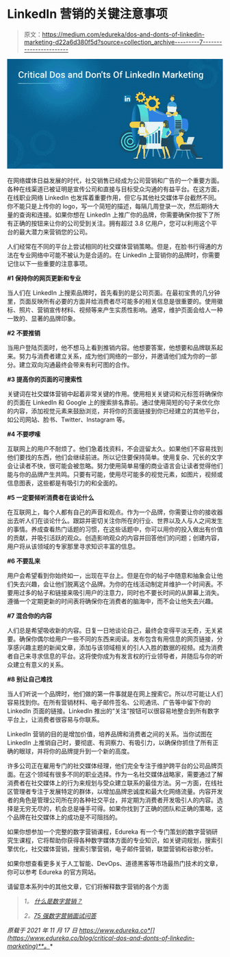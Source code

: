 # LinkedIn 营销的关键注意事项

> 原文：<https://medium.com/edureka/dos-and-donts-of-linkedin-marketing-d22a6d380f5d?source=collection_archive---------7----------------------->

![](img/b552b264f8e9e683f3668e94daacd126.png)

在网络媒体日益发展的时代，社交销售已经成为公司营销和广告的一个重要方面。各种在线渠道已被证明是宣传公司和直接与目标受众沟通的有益平台。在这方面，在线职业网络 LinkedIn 也发挥着重要作用，但它与其他社交媒体平台截然不同。你不能只是上传你的 logo，写一个简短的描述，每隔几周登录一次，然后期待大量的查询和连接。如果你想在 LinkedIn 上推广你的品牌，你需要确保你按下了所有正确的按钮来让你的公司受到关注。拥有超过 3.8 亿用户，您可以利用这个平台的最大潜力来营销您的公司。

人们经常在不同的平台上尝试相同的社交媒体营销策略。但是，在脸书行得通的方法在专业网络中可能不被认为是合适的。在 LinkedIn 上营销你的品牌时，你需要记住以下一些重要的注意事项。

**#1 保持你的网页更新和专业**

当人们在 LinkedIn 上搜索品牌时，首先看到的是公司页面。在最初宝贵的几分钟里，页面反映所有必要的方面并给消费者尽可能多的相关信息是很重要的。使用徽标、照片、营销宣传材料、视频等来产生实质性影响。通常，维护页面会给人一种一致的、显著的品牌印象。

**#2 不要推销**

当用户登陆页面时，他不想马上看到推销内容。他想要答案，他想要和品牌联系起来。努力与消费者建立关系，成为他们网络的一部分，并邀请他们成为你的一部分。建立双向沟通最终会带来有利可图的合作。

**#3 提高你的页面的可搜索性**

关键词在社交媒体营销中起着非常关键的作用。使用相关关键词和元标签将确保你的页面在 LinkedIn 和 Google 上的搜索排名靠前。通过使用简短的句子来优化你的内容，添加视觉元素来鼓励浏览，并将你的页面链接到你已经建立的其他平台，如公司网站、脸书、Twitter、Instagram 等。

**#4 不要啰嗦**

互联网上的用户不耐烦了。他们急着找资料，不会逗留太久。如果他们不容易找到他们要找的东西，他们会继续前进。所以记住要保持简单。使用复杂、冗长的文字会让读者不快，很可能会被忽略。努力使用简单易懂的商业语言会让读者觉得他们能与你的品牌产生共鸣。只要有可能，使用尽可能多的视觉元素，如图片，视频或信息图表，这些都是有吸引力的和全面的。

**#5 一定要倾听消费者在谈论什么**

在互联网上，每个人都有自己的声音和观点。作为一个品牌，你需要让你的接收器出去听人们在谈论什么。跟踪并密切关注你所在的行业、世界以及人与人之间发生的事情。养成查看热门话题的习惯，在这些话题中，你可以用你的投入做出有价值的贡献，并吸引活跃的观众。创造影响观众的内容并回答他们的问题；创建内容，用户将从该领域的专家那里寻求知识丰富的信息。

**#6 不要乱来**

用户会希望看到你始终如一，出现在平台上。但是在你的帖子中随意和抽象会让他们失去兴趣，会让他们脱离这个品牌。为你的在线活动制定并维护一个时间表。不要用过多的帖子和链接来吸引用户的注意力，同时也不要长时间的从屏幕上消失。遵循一个定期更新的时间表将确保你在消费者的脑海中，而不会让他失去兴趣。

**#7 混合你的内容**

人们总是希望吸收新的内容。日复一日地谈论自己，最终会变得平淡无奇，无关紧要。确保你偶尔给用户一些不同的东西来阅读。发布包含有用信息的网页链接，分享感兴趣主题的新闻文章，添加与该领域相关的引人入胜的数据的视频。成为消费者自己来寻求信息的平台。这将使你成为有发言权的行业领导者，并随后与你的听众建立有意义的关系。

**#8 别让自己难找**

当人们听说一个品牌时，他们做的第一件事就是在网上搜索它。所以尽可能让人们容易找到你。在所有营销材料、电子邮件签名、公司通讯、广告等中留下你的 LinkedIn 页面的链接。LinkedIn 推出的“关注”按钮可以很容易地整合到所有数字平台上，让消费者很容易与你联系。

LinkedIn 营销的目的是增加价值，培养品牌和消费者之间的关系。当你试图在 LinkedIn 上推销自己时，要彻底、有洞察力、有吸引力，以确保你抓住了所有正确的眼球，并将你的品牌提升到一个新的高度。

许多公司正在雇用专门的社交媒体经理，他们完全专注于维护跨平台的公司品牌页面。在这个领域有很多不同的职业选择。作为一名社交媒体战略家，需要通过了解消费者在社交媒体上的行为来规划与受众建立联系的最佳方法。另一方面，在线社区管理者专注于发展特定的群体，以增加品牌忠诚度和最大化网络流量。内容开发者的角色是管理公司所在的各种社交平台，并定期为消费者开发吸引人的内容。选择是无穷无尽的，机会总是唾手可得。如果你找到了正确的团队和正确的策略，这个品牌在社交媒体上的成功是不可阻挡的。

如果你想参加一个完整的数字营销课程，Edureka 有一个专门策划的数字营销研究生课程，它将帮助你获得各种数字媒体方面的专业知识，如关键词规划，搜索引擎优化，社交媒体营销，搜索引擎营销，电子邮件营销，联盟营销和谷歌分析。

如果你想查看更多关于人工智能、DevOps、道德黑客等市场最热门技术的文章，你可以参考 Edureka 的官方网站。

请留意本系列中的其他文章，它们将解释数字营销的各个方面

> *1。* [*什么是数字营销？*](/edureka/what-is-digital-marketing-5c6bf3340751)
> 
> *2。*[*75 强数字营销面试问答*](/edureka/digital-marketing-interview-questions-e56561d42ad8)

*原载于 2021 年 11 月 17 日 https://www.edureka.co*[](https://www.edureka.co/blog/critical-dos-and-donts-of-linkedin-marketing)**。**
